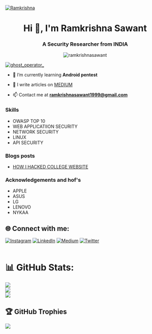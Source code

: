 <a href="https://ibb.co/pndkKSh"><img src="https://i.ibb.co/qxp2gvJ/Ramkrishna.jpg" alt="Ramkrishna" border="0" /></a>

<h1 align="center">Hi 👋, I'm Ramkrishna Sawant</h1>
<h3 align="center">A Security Researcher from INDIA </h3>
<p align="center"> <img src="https://komarev.com/ghpvc/?username=ramkrishnasawant&label=Profile%20views&color=0e75b6&style=flat" alt="ramkrishnasawant" /> </p>

<p align="left"> <a href="https://twitter.com/ghost_operator_" target="blank"><img src="https://img.shields.io/twitter/follow/ghost_operator_?logo=twitter&style=for-the-badge" alt="ghost_operator_" /></a> </p>

- 🌱 I’m currently learning **Android pentest**

- 📝 I write articles on [MEDIUM](https://ramkrishna-sawant.medium.com/)

- 📫 Contact me at  **ramkrishnasawant1999@gmail.com**

### Skills
-   OWASP TOP 10
-   WEB APPLICATIION SECURITY
-   NETWORK SECURITY 
-   LINUX
-   API SECURITY

### Blogs posts
 -  [HOW I HACKED COLLEGE WEBSITE](https://ramkrishna-sawant.medium.com/how-i-hacked-my-friends-college-website-within-10-minutes-e862cb5ad7a3)
 
 ### Acknowledgements and hof's
 - APPLE
 - ASUS
 - LG
 - LENOVO
 - NYKAA
        


## 🌐 Connect with me:
[![Instagram](https://img.shields.io/badge/Instagram-%23E4405F.svg?logo=Instagram&logoColor=white)](https://instagram.com/ig_ramkrishna) [![LinkedIn](https://img.shields.io/badge/LinkedIn-%230077B5.svg?logo=linkedin&logoColor=white)](https://linkedin.com/in/ramkrishnasawant) [![Medium](https://img.shields.io/badge/Medium-12100E?logo=medium&logoColor=white)](https://medium.com/@ramkrishna-sawant) [![Twitter](https://img.shields.io/badge/Twitter-%231DA1F2.svg?logo=Twitter&logoColor=white)](https://twitter.com/GHOST_OPERATOR_) 
<br><br>
# 📊 GitHub Stats:
![](https://github-readme-stats.vercel.app/api?username=Ramkrishnasawant&theme=dracula&hide_border=false&include_all_commits=true&count_private=false)<br/>
![](https://github-readme-streak-stats.herokuapp.com/?user=Ramkrishnasawant&theme=dracula&hide_border=false)<br/>
![](https://github-readme-stats.vercel.app/api/top-langs/?username=Ramkrishnasawant&theme=dracula&hide_border=false&include_all_commits=true&count_private=false&layout=compact)

## 🏆 GitHub Trophies
![](https://github-profile-trophy.vercel.app/?username=Ramkrishnasawant&theme=radical&no-frame=false&no-bg=true&margin-w=4)




